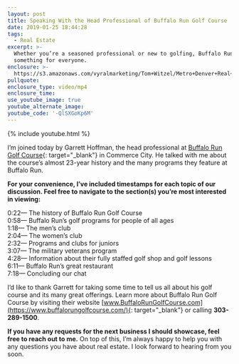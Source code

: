 ```yaml
---
layout: post
title: Speaking With the Head Professional of Buffalo Run Golf Course
date: 2019-01-25 18:44:28
tags:
  - Real Estate
excerpt: >-
  Whether you’re a seasoned professional or new to golfing, Buffalo Run has
  something for everyone.
enclosure: >-
  https://s3.amazonaws.com/vyralmarketing/Tom+Witzel/Metro+Denver+Real+Estate-+Speaking+With+the+Head+Professional+of+Buffalo+Run+Golf+Course.mp4
pullquote:
enclosure_type: video/mp4
enclosure_time:
use_youtube_image: true
youtube_alternate_image:
youtube_code: '-QlSXGoKp6M'
---
```


{% include youtube.html %}

I’m joined today by Garrett Hoffman, the head professional at [Buffalo Run Golf Course](https://www.buffalorungolfcourse.com/){: target="_blank"} in Commerce City. He talked with me about the course’s almost 23-year history and the many programs they feature at Buffalo Run.

**For your convenience, I’ve included timestamps for each topic of our discussion. Feel free to navigate to the section(s) you’re most interested in viewing:**

0:22— The history of Buffalo Run Golf Course<br>0:58— Buffalo Run’s golf programs for people of all ages<br>1:18— The men’s club<br>2:04— The women’s club<br>2:32— Programs and clubs for juniors<br>3:07— The military veterans program<br>4:28— Information about their fully staffed golf shop and golf lessons<br>6:11— Buffalo Run’s great restaurant<br>7:18— Concluding our chat

I’d like to thank Garrett for taking some time to tell us all about his golf course and its many great offerings. Learn more about Buffalo Run Golf Course by visiting their website [www.BuffaloRunGolfCourse.com](https://www.buffalorungolfcourse.com/){: target="_blank"} or calling **303-289-1500**.

**If you have any requests for the next business I should showcase, feel free to reach out to me.** On top of this, I’m always happy to help you with any questions you have about real estate. I look forward to hearing from you soon.